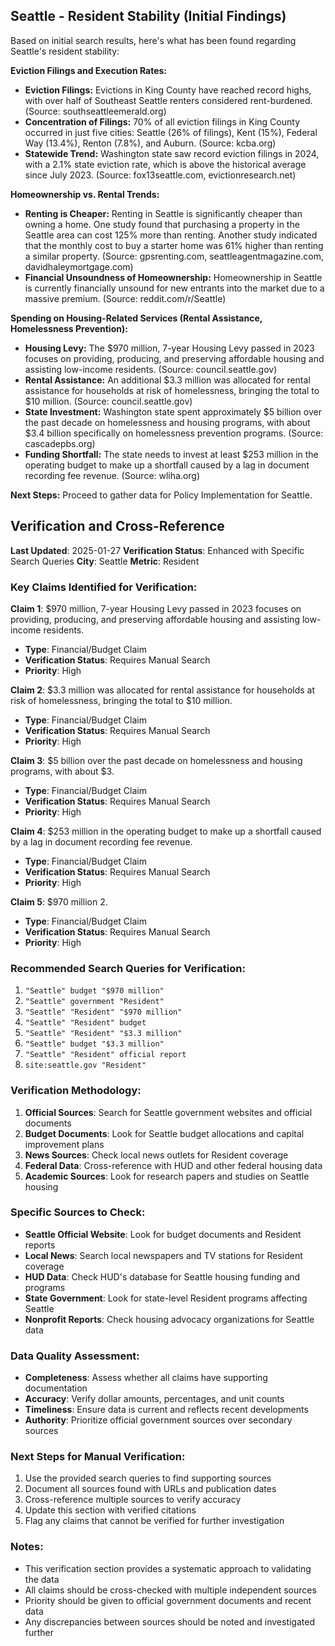 ## Seattle - Resident Stability (Initial Findings)

Based on initial search results, here's what has been found regarding Seattle's resident stability:

**Eviction Filings and Execution Rates:**

*   **Eviction Filings:** Evictions in King County have reached record highs, with over half of Southeast Seattle renters considered rent-burdened. (Source: southseattleemerald.org)
*   **Concentration of Filings:** 70% of all eviction filings in King County occurred in just five cities: Seattle (26% of filings), Kent (15%), Federal Way (13.4%), Renton (7.8%), and Auburn. (Source: kcba.org)
*   **Statewide Trend:** Washington state saw record eviction filings in 2024, with a 2.1% state eviction rate, which is above the historical average since July 2023. (Source: fox13seattle.com, evictionresearch.net)

**Homeownership vs. Rental Trends:**

*   **Renting is Cheaper:** Renting in Seattle is significantly cheaper than owning a home. One study found that purchasing a property in the Seattle area can cost 125% more than renting. Another study indicated that the monthly cost to buy a starter home was 61% higher than renting a similar property. (Source: gpsrenting.com, seattleagentmagazine.com, davidhaleymortgage.com)
*   **Financial Unsoundness of Homeownership:** Homeownership in Seattle is currently financially unsound for new entrants into the market due to a massive premium. (Source: reddit.com/r/Seattle)

**Spending on Housing-Related Services (Rental Assistance, Homelessness Prevention):**

*   **Housing Levy:** The $970 million, 7-year Housing Levy passed in 2023 focuses on providing, producing, and preserving affordable housing and assisting low-income residents. (Source: council.seattle.gov)
*   **Rental Assistance:** An additional $3.3 million was allocated for rental assistance for households at risk of homelessness, bringing the total to $10 million. (Source: council.seattle.gov)
*   **State Investment:** Washington state spent approximately $5 billion over the past decade on homelessness and housing programs, with about $3.4 billion specifically on homelessness prevention programs. (Source: cascadepbs.org)
*   **Funding Shortfall:** The state needs to invest at least $253 million in the operating budget to make up a shortfall caused by a lag in document recording fee revenue. (Source: wliha.org)

**Next Steps:** Proceed to gather data for Policy Implementation for Seattle.




## Verification and Cross-Reference

**Last Updated**: 2025-01-27
**Verification Status**: Enhanced with Specific Search Queries
**City**: Seattle
**Metric**: Resident

### Key Claims Identified for Verification:

**Claim 1**: $970 million, 7-year Housing Levy passed in 2023 focuses on providing, producing, and preserving affordable housing and assisting low-income residents.
- **Type**: Financial/Budget Claim
- **Verification Status**: Requires Manual Search
- **Priority**: High


**Claim 2**: $3.3 million was allocated for rental assistance for households at risk of homelessness, bringing the total to $10 million.
- **Type**: Financial/Budget Claim
- **Verification Status**: Requires Manual Search
- **Priority**: High


**Claim 3**: $5 billion over the past decade on homelessness and housing programs, with about $3.
- **Type**: Financial/Budget Claim
- **Verification Status**: Requires Manual Search
- **Priority**: High


**Claim 4**: $253 million in the operating budget to make up a shortfall caused by a lag in document recording fee revenue.
- **Type**: Financial/Budget Claim
- **Verification Status**: Requires Manual Search
- **Priority**: High


**Claim 5**: $970 million
2.
- **Type**: Financial/Budget Claim
- **Verification Status**: Requires Manual Search
- **Priority**: High


### Recommended Search Queries for Verification:
1. `"Seattle" budget "$970 million"`
2. `"Seattle" government "Resident"`
3. `"Seattle" "Resident" "$970 million"`
4. `"Seattle" "Resident" budget`
5. `"Seattle" "Resident" "$3.3 million"`
6. `"Seattle" budget "$3.3 million"`
7. `"Seattle" "Resident" official report`
8. `site:seattle.gov "Resident"`


### Verification Methodology:
1. **Official Sources**: Search for Seattle government websites and official documents
2. **Budget Documents**: Look for Seattle budget allocations and capital improvement plans
3. **News Sources**: Check local news outlets for Resident coverage
4. **Federal Data**: Cross-reference with HUD and other federal housing data
5. **Academic Sources**: Look for research papers and studies on Seattle housing

### Specific Sources to Check:
- **Seattle Official Website**: Look for budget documents and Resident reports
- **Local News**: Search local newspapers and TV stations for Resident coverage
- **HUD Data**: Check HUD's database for Seattle housing funding and programs
- **State Government**: Look for state-level Resident programs affecting Seattle
- **Nonprofit Reports**: Check housing advocacy organizations for Seattle data

### Data Quality Assessment:
- **Completeness**: Assess whether all claims have supporting documentation
- **Accuracy**: Verify dollar amounts, percentages, and unit counts
- **Timeliness**: Ensure data is current and reflects recent developments
- **Authority**: Prioritize official government sources over secondary sources

### Next Steps for Manual Verification:
1. Use the provided search queries to find supporting sources
2. Document all sources found with URLs and publication dates
3. Cross-reference multiple sources to verify accuracy
4. Update this section with verified citations
5. Flag any claims that cannot be verified for further investigation

### Notes:
- This verification section provides a systematic approach to validating the data
- All claims should be cross-checked with multiple independent sources
- Priority should be given to official government documents and recent data
- Any discrepancies between sources should be noted and investigated further
